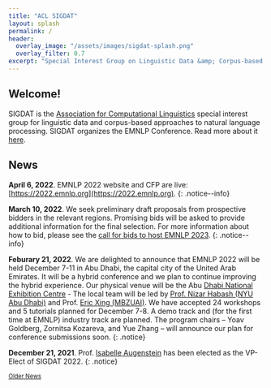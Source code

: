 ```yaml
---
title: "ACL SIGDAT"
layout: splash
permalink: /
header:
  overlay_image: "/assets/images/sigdat-splash.png"
  overlay_filter: 0.7
excerpt: "Special Interest Group on Linguistic Data &amp; Corpus-based Approaches to Natural Language Processing<br/><br/>Organizer of EMNLP"
---
```


## Welcome&#33;

SIGDAT is the [Association for Computational Linguistics](https://aclweb.org) special interest group for linguistic data and corpus-based approaches to natural language processing. SIGDAT organizes the EMNLP Conference. Read more about it [here](/about).

## News

**April 6, 2022**. EMNLP 2022 website and CFP are live: [https://2022.emnlp.org](https://2022.emnlp.org).
{: .notice--info}

**March 10, 2022**. We seek preliminary draft proposals from prospective bidders in the relevant regions. Promising bids will be asked to provide additional information for the final selection. For more information about how to bid, please see the [call for bids to host EMNLP 2023](/calls/bids2023).
{: .notice--info}

**Feburary 21, 2022**. We are delighted to announce that EMNLP 2022 will be held December 7-11 in Abu Dhabi, the capital city of the United Arab Emirates.  It will be a hybrid conference and we plan to continue improving the hybrid experience. Our physical venue will be the Abu [Dhabi National Exhibition Centre](https://adnec.ae/) -  The local team will be led by [Prof. Nizar Habash (NYU Abu Dhabi)](https://nyuad.nyu.edu/en/academics/divisions/science/faculty/nizar-habash.html) and Prof. [Eric Xing (MBZUAI)](https://mbzuai.ac.ae/news-events/MBZUAI-appoints-world-renowned-leading-AI-academic-Professor-Dr-Eric-Xing-as-President).  We have accepted 24 workshops and 5 tutorials planned for December 7-8.  A demo track and (for the first time at EMNLP) industry track are planned.  The program chairs – Yoav Goldberg, Zornitsa Kozareva, and Yue Zhang – will announce our plan for conference submissions soon.
{: .notice}

**December 21, 2021**. Prof. [Isabelle Augenstein](http://isabelleaugenstein.github.io/) has been elected as the VP-Elect of SIGDAT 2022.
{: .notice}

<div class="text-center">
    <a href="/archive" style="font-size: smaller; font-decoration: italic;">Older News</a>
</div>

